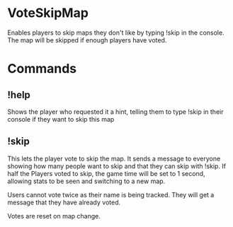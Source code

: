 # VoteSkipMap
Enables players to skip maps they don't like by typing !skip in the console. The map will be skipped if enough players have voted.

# Commands
## !help
Shows the player who requested it a hint, telling them to type !skip in their console if they want to skip this map

## !skip
This lets the player vote to skip the map. It sends a message to everyone showing how many people want to skip and that they can skip with !skip. If half the Players voted to skip, the game time will be set to 1 second, allowing stats to be seen and switching to a new map.

Users cannot vote twice as their name is being tracked. They will get a message that they have already voted.  

Votes are reset on map change.
